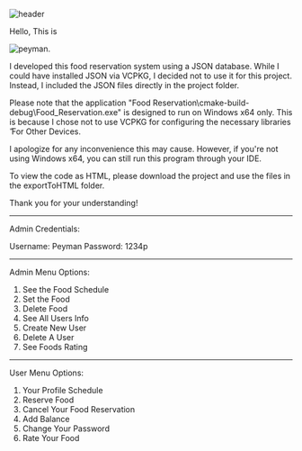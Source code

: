 ![header](https://capsule-render.vercel.app/api?type=waving&height=300&color=gradient&text=Food%20Reservation)

Hello,
This is

![peyman](https://capsule-render.vercel.app/api?type=venom&height=300&color=gradient&text=Peyman%20Ghamari&fontAlign=50&animation=blink).

I developed this food reservation system using a JSON database. While I could have installed JSON via VCPKG, I decided not to use it for this project. Instead, I included the JSON files directly in the project folder.

Please note that the application "Food Reservation\cmake-build-debug\Food_Reservation.exe" is designed to run on Windows x64 only. This is because I chose not to use VCPKG for configuring the necessary libraries ّ For Other Devices.

I apologize for any inconvenience this may cause. However, if you're not using Windows x64, you can still run this program through your IDE.

To view the code as HTML, please download the project and use the files in the exportToHTML folder.

Thank you for your understanding!

__________________________________________________________________________________________________

Admin Credentials:

Username: Peyman
Password: 1234p
__________________________________________________________________________________________________

Admin Menu Options:

1. See the Food Schedule
2. Set the Food
3. Delete Food
4. See All Users Info
5. Create New User
6. Delete A User
7. See Foods Rating

_________________________________________________________________________________________________

User Menu Options:

1. Your Profile Schedule
2. Reserve Food
3. Cancel Your Food Reservation
4. Add Balance
5. Change Your Password
6. Rate Your Food
